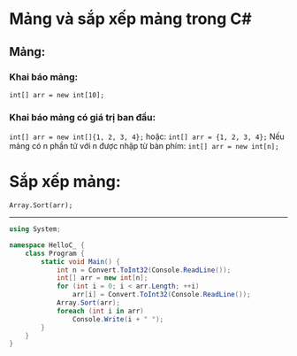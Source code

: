 # Mảng và sắp xếp mảng trong C#
## Mảng:
### Khai báo mảng:
`int[] arr = new int[10];`
### Khai báo mảng có giá trị ban đầu:
`int[] arr = new int[]{1, 2, 3, 4};`
hoặc:
`int[] arr = {1, 2, 3, 4};`
Nếu mảng có n phần tử với n được nhập từ bàn phím:
`int[] arr = new int[n];`
# Sắp xếp mảng:
`Array.Sort(arr);`

---
```cs
using System;

namespace HelloC_ {
    class Program {
        static void Main() {
            int n = Convert.ToInt32(Console.ReadLine());
            int[] arr = new int[n];
            for (int i = 0; i < arr.Length; ++i)
                arr[i] = Convert.ToInt32(Console.ReadLine());
            Array.Sort(arr);
            foreach (int i in arr) 
                Console.Write(i + " ");
        }
    }
}
```